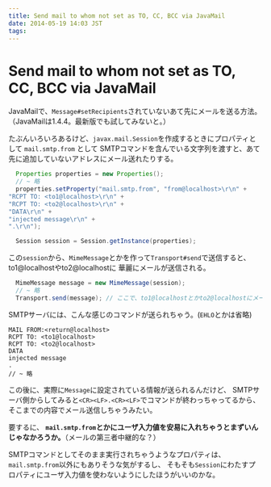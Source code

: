 ```yaml
---
title: Send mail to whom not set as TO, CC, BCC via JavaMail
date: 2014-05-19 14:03 JST
tags:
---
```


# Send mail to whom not set as TO, CC, BCC via JavaMail

JavaMailで、`Message#setRecipients`されていないあて先にメールを送る方法。（JavaMailは1.4.4。最新版でも試してみないと。）

たぶんいろいろあるけど、`javax.mail.Session`を作成するときにプロパティとして `mail.smtp.from` として
SMTPコマンドを含んでいる文字列を渡すと、あて先に追加していないアドレスにメール送れたりする。

```java
  Properties properties = new Properties();
  // ~ 略
  properties.setProperty("mail.smtp.from", "from@localhost>\r\n" +
"RCPT TO: <to1@localhost>\r\n" +
"RCPT TO: <to2@localhost>\r\n" +
"DATA\r\n" +
"injected message\r\n" +
".\r\n");

  Session session = Session.getInstance(properties);
```

この`session`から、`MimeMessage`とかを作って`Transport#send`で送信すると、to1@localhostやto2@localhostに
華麗にメールが送信される。

```java
  MimeMessage message = new MimeMessage(session);
  // ~ 略
  Transport.send(message); // ここで、to1@localhostとかto2@localhostにメールが送信されちゃう。
```

SMTPサーバには、こんな感じのコマンドが送られちゃう。(`EHLO`とかは省略)

```
MAIL FROM:<return@localhost>
RCPT TO: <to1@localhost>
RCPT TO: <to2@localhost>
DATA
injected message
.
// ~ 略
```

この後に、実際に`Message`に設定されている情報が送られるんだけど、
SMTPサーバ側からしてみると`<CR><LF>.<CR><LF>`でコマンドが終わっちゃってるから、
そこまでの内容でメール送信しちゃうみたい。

要するに、 **`mail.smtp.from`とかにユーザ入力値を安易に入れちゃうとまずいんじゃなかろうか。**（メールの第三者中継的な？）

SMTPコマンドとしてそのまま実行されちゃうようなプロパティは、`mail.smtp.from`以外にもありそうな気がするし、
そもそも`Session`にわたすプロパティにユーザ入力値を使わないようにしたほうがいいのかな。
